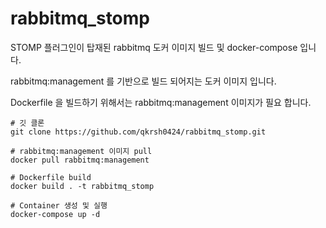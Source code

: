 # rabbitmq_stomp

STOMP 플러그인이 탑재된 rabbitmq 도커 이미지 빌드 및 docker-compose 입니다.

rabbitmq:management 를 기반으로 빌드 되어지는 도커 이미지 입니다.

Dockerfile 을 빌드하기 위해서는 rabbitmq:management 이미지가 필요 합니다.
```
# 깃 클론
git clone https://github.com/qkrsh0424/rabbitmq_stomp.git

# rabbitmq:management 이미지 pull
docker pull rabbitmq:management

# Dockerfile build
docker build . -t rabbitmq_stomp

# Container 생성 및 실행
docker-compose up -d
````
